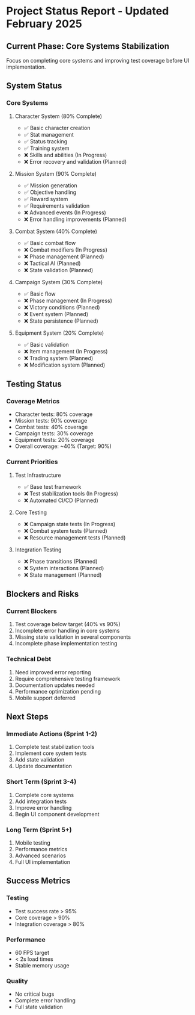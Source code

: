 # Project Status Report - Updated February 2025

## Current Phase: Core Systems Stabilization
Focus on completing core systems and improving test coverage before UI implementation.

## System Status

### Core Systems
1. Character System (80% Complete)
   - ✅ Basic character creation
   - ✅ Stat management
   - ✅ Status tracking
   - ✅ Training system
   - ❌ Skills and abilities (In Progress)
   - ❌ Error recovery and validation (Planned)

2. Mission System (90% Complete)
   - ✅ Mission generation
   - ✅ Objective handling
   - ✅ Reward system
   - ✅ Requirements validation
   - ❌ Advanced events (In Progress)
   - ❌ Error handling improvements (Planned)

3. Combat System (40% Complete)
   - ✅ Basic combat flow
   - ❌ Combat modifiers (In Progress)
   - ❌ Phase management (Planned)
   - ❌ Tactical AI (Planned)
   - ❌ State validation (Planned)

4. Campaign System (30% Complete)
   - ✅ Basic flow
   - ❌ Phase management (In Progress)
   - ❌ Victory conditions (Planned)
   - ❌ Event system (Planned)
   - ❌ State persistence (Planned)

5. Equipment System (20% Complete)
   - ✅ Basic validation
   - ❌ Item management (In Progress)
   - ❌ Trading system (Planned)
   - ❌ Modification system (Planned)

## Testing Status

### Coverage Metrics
- Character tests: 80% coverage
- Mission tests: 90% coverage
- Combat tests: 40% coverage
- Campaign tests: 30% coverage
- Equipment tests: 20% coverage
- Overall coverage: ~40% (Target: 90%)

### Current Priorities
1. Test Infrastructure
   - ✅ Base test framework
   - ❌ Test stabilization tools (In Progress)
   - ❌ Automated CI/CD (Planned)

2. Core Testing
   - ❌ Campaign state tests (In Progress)
   - ❌ Combat system tests (Planned)
   - ❌ Resource management tests (Planned)

3. Integration Testing
   - ❌ Phase transitions (Planned)
   - ❌ System interactions (Planned)
   - ❌ State management (Planned)

## Blockers and Risks

### Current Blockers
1. Test coverage below target (40% vs 90%)
2. Incomplete error handling in core systems
3. Missing state validation in several components
4. Incomplete phase implementation testing

### Technical Debt
1. Need improved error reporting
2. Require comprehensive testing framework
3. Documentation updates needed
4. Performance optimization pending
5. Mobile support deferred

## Next Steps

### Immediate Actions (Sprint 1-2)
1. Complete test stabilization tools
2. Implement core system tests
3. Add state validation
4. Update documentation

### Short Term (Sprint 3-4)
1. Complete core systems
2. Add integration tests
3. Improve error handling
4. Begin UI component development

### Long Term (Sprint 5+)
1. Mobile testing
2. Performance metrics
3. Advanced scenarios
4. Full UI implementation

## Success Metrics

### Testing
- Test success rate > 95%
- Core coverage > 90%
- Integration coverage > 80%

### Performance
- 60 FPS target
- < 2s load times
- Stable memory usage

### Quality
- No critical bugs
- Complete error handling
- Full state validation 